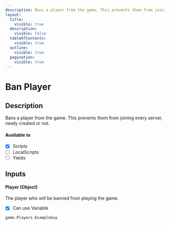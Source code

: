 ```yaml
---
description: Bans a player from the game. This prevents them from joining every server, newly created or not.
layout:
  title:
    visible: true
  description:
    visible: false
  tableOfContents:
    visible: true
  outline:
    visible: true
  pagination:
    visible: true
---
```


# Ban Player

## Description

Bans a player from the game. This prevents them from joining every server, newly created or not.

#### Available to

* [x] Scripts
* [ ] LocalScripts
* [ ] Yields

## Inputs

#### Player (Object)

The player who will be banned from playing the game.

* [x] Can use Variable

```
game.Players.ExampleGuy
```
